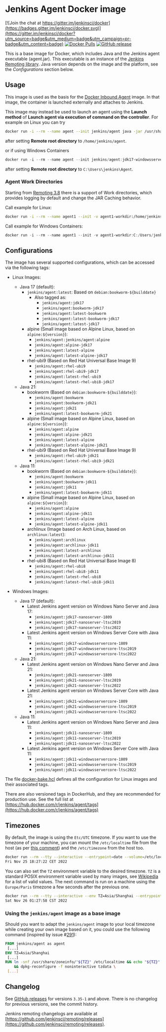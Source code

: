 # Jenkins Agent Docker image

[![Join the chat at https://gitter.im/jenkinsci/docker](https://badges.gitter.im/jenkinsci/docker.svg)](https://gitter.im/jenkinsci/docker?utm_source=badge&utm_medium=badge&utm_campaign=pr-badge&utm_content=badge)
[![Docker Pulls](https://img.shields.io/docker/pulls/jenkins/agent.svg)](https://hub.docker.com/r/jenkins/agent/)
[![GitHub release](https://img.shields.io/github/release/jenkinsci/docker-agent.svg?label=changelog)](https://github.com/jenkinsci/docker-agent/releases/latest)

This is a base image for Docker, which includes Java and the Jenkins agent executable (agent.jar).
This executable is an instance of the [Jenkins Remoting library](https://github.com/jenkinsci/remoting).
Java version depends on the image and the platform, see the _Configurations_ section below.

## Usage

This image is used as the basis for the [Docker Inbound Agent](https://github.com/jenkinsci/docker-agent/README_inbound-agent.md) image.
In that image, the container is launched externally and attaches to Jenkins.

This image may instead be used to launch an agent using the **Launch method** of **Launch agent via execution of command on the controller**. For example on Linux you can try

```sh
docker run -i --rm --name agent --init jenkins/agent java -jar /usr/share/jenkins/agent.jar
```

after setting **Remote root directory** to `/home/jenkins/agent`.

or if using Windows Containers

```powershell
docker run -i --rm --name agent --init jenkins/agent:jdk17-windowsservercore-ltsc2019 java -jar C:/ProgramData/Jenkins/agent.jar
```

after setting **Remote root directory** to `C:\Users\jenkins\Agent`.

### Agent Work Directories

Starting from [Remoting 3.8](https://github.com/jenkinsci/remoting/blob/master/CHANGELOG.md#38) there is a support of Work directories,
which provides logging by default and change the JAR Caching behavior.

Call example for Linux:

```sh
docker run -i --rm --name agent1 --init -v agent1-workdir:/home/jenkins/agent jenkins/agent java -jar /usr/share/jenkins/agent.jar -workDir /home/jenkins/agent
```

Call example for Windows Containers:

```powershell
docker run -i --rm --name agent1 --init -v agent1-workdir:C:/Users/jenkins/Work jenkins/agent:jdk11-windowsservercore-ltsc2019 java -jar C:/ProgramData/Jenkins/agent.jar -workDir C:/Users/jenkins/Work
```

## Configurations

The image has several supported configurations, which can be accessed via the following tags:

* Linux Images:
  * Java 17 (default):
    * `jenkins/agent:latest`: Based on `debian:bookworm-${builddate}`
      * Also tagged as: 
        * `jenkins/agent:jdk17`
        * `jenkins/agent:bookworm-jdk17`
        * `jenkins/agent:latest-bookworm`
        * `jenkins/agent:latest-bookworm-jdk17`
        * `jenkins/agent:latest-jdk17`
    * alpine (Small image based on Alpine Linux, based on `alpine:${version}`):
      * `jenkins/agent:jenkins/agent:alpine` 
      * `jenkins/agent:alpine-jdk17`
      * `jenkins/agent:latest-alpine`
      * `jenkins/agent:latest-alpine-jdk17`
    * rhel-ubi9 (Based on Red Hat Universal Base Image 9)
      * `jenkins/agent:rhel-ubi9`
      * `jenkins/agent:rhel-ubi9-jdk17`
      * `jenkins/agent:latest-rhel-ubi9`
      * `jenkins/agent:latest-rhel-ubi8-jdk17`
  * Java 21:
    * bookworm (Based on `debian:bookworm-${builddate}`):
      * `jenkins/agent:bookworm`
      * `jenkins/agent:bookworm-jdk21`
      * `jenkins/agent:jdk21`
      * `jenkins/agent:latest-bookworm-jdk21`
    * alpine (Small image based on Alpine Linux, based on `alpine:${version}`):
      * `jenkins/agent:alpine` 
      * `jenkins/agent:alpine-jdk21`
      * `jenkins/agent:latest-alpine`
      * `jenkins/agent:latest-alpine-jdk21`
    * rhel-ubi9 (Based on Red Hat Universal Base Image 9)
      * `jenkins/agent:rhel-ubi9-jdk21`
      * `jenkins/agent:latest-rhel-ubi9-jdk21`
  * Java 11:
    * bookworm (Based on `debian:bookworm-${builddate}`):
      * `jenkins/agent:bookworm`
      * `jenkins/agent:bookworm-jdk11`
      * `jenkins/agent:jdk11`
      * `jenkins/agent:latest-bookworm-jdk11`
    * alpine (Small image based on Alpine Linux, based on `alpine:${version}`):
      * `jenkins/agent:alpine` 
      * `jenkins/agent:alpine-jdk11`
      * `jenkins/agent:latest-alpine`
      * `jenkins/agent:latest-alpine-jdk11`
    * archlinux (Image based on Arch Linux, based on `archlinux:latest`):
      * `jenkins/agent:archlinux`
      * `jenkins/agent:archlinux-jdk11`
      * `jenkins/agent:latest-archlinux`
      * `jenkins/agent:latest-archlinux-jdk11`
    * rhel-ubi8 (Based on Red Hat Universal Base Image 8)
      * `jenkins/agent:rhel-ubi8`
      * `jenkins/agent:rhel-ubi8-jdk11`
      * `jenkins/agent:latest-rhel-ubi8`
      * `jenkins/agent:latest-rhel-ubi8-jdk11`

* Windows Images:
  * Java 17 (default):
    * Latest Jenkins agent version on Windows Nano Server and Java 17:
      * `jenkins/agent:jdk17-nanoserver-1809`
      * `jenkins/agent:jdk17-nanoserver-ltsc2019`
      * `jenkins/agent:jdk17-nanoserver-ltsc2022`
    * Latest Jenkins agent version on Windows Server Core with Java 11:
      * `jenkins/agent:jdk17-windowsservercore-1809`
      * `jenkins/agent:jdk17-windowsservercore-ltsc2019`
      * `jenkins/agent:jdk17-windowsservercore-ltsc2022`
  * Java 21:
    * Latest Jenkins agent version on Windows Nano Server and Java 21:
      * `jenkins/agent:jdk21-nanoserver-1809`
      * `jenkins/agent:jdk21-nanoserver-ltsc2019`
      * `jenkins/agent:jdk21-nanoserver-ltsc2022`
    * Latest Jenkins agent version on Windows Server Core with Java 21:
      * `jenkins/agent:jdk21-windowsservercore-1809`
      * `jenkins/agent:jdk21-windowsservercore-ltsc2019`
      * `jenkins/agent:jdk21-windowsservercore-ltsc2022`
  * Java 11:
    * Latest Jenkins agent version on Windows Nano Server and Java 11:
      * `jenkins/agent:jdk11-nanoserver-1809`
      * `jenkins/agent:jdk11-nanoserver-ltsc2019`
      * `jenkins/agent:jdk11-nanoserver-ltsc2022`
    * Latest Jenkins agent version on Windows Server Core with Java 11:
      * `jenkins/agent:jdk11-windowsservercore-1809`
      * `jenkins/agent:jdk11-windowsservercore-ltsc2019`
      * `jenkins/agent:jdk11-windowsservercore-ltsc2022`

The file [docker-bake.hcl](https://github.com/jenkinsci/docker-agent/blob/master/docker-bake.hcl) defines all the configuration for Linux images and their associated tags.

There are also versioned tags in DockerHub, and they are recommended for production use.
See the full list at [https://hub.docker.com/r/jenkins/agent/tags](https://hub.docker.com/r/jenkins/agent/tags)

## Timezones

By default, the image is using the `Etc/UTC` timezone.
If you want to use the timezone of your machine, you can mount the `/etc/localtime` file from the host (as per [this comment](https://github.com/moby/moby/issues/12084#issuecomment-89697533)) and the `/etc/timezone` from the host too.

```bash
docker run --rm --tty --interactive --entrypoint=date --volume=/etc/localtime:/etc/localtime:ro --volume=/etc/timezone:/etc/timezone:ro jenkins/agent
Fri Nov 25 18:27:22 CET 2022
```

You can also set the `TZ` environment variable to the desired timezone.
`TZ` is a standard POSIX environment variable used by many images, see [Wikipedia](https://en.wikipedia.org/wiki/List_of_tz_database_time_zones) for a list of valid values.
The next command is run on a machine using the `Europe/Paris` timezone a few seconds after the previous one.

```bash
docker run --rm --tty --interactive --env TZ=Asia/Shanghai --entrypoint=date jenkins/agent
Sat Nov 26 01:27:58 CST 2022 
```

### Using the `jenkins/agent` image as a base image

Should you want to adapt the `jenkins/agent` image to your local timezone while creating your own image based on it, you could use the following command (inspired by issue #[291](https://github.com/jenkinsci/docker-inbound-agent/issues/291)):

```dockerfile
FROM jenkins/agent as agent
 [...]
ENV TZ=Asia/Shanghai
 [...]
RUN ln -snf /usr/share/zoneinfo/"${TZ}" /etc/localtime && echo "${TZ}" > /etc/timezone \
    && dpkg-reconfigure -f noninteractive tzdata \
 [...] 
```

## Changelog

See [GitHub releases](https://github.com/jenkinsci/docker-agent/releases) for versions `3.35-1` and above.
There is no changelog for previous versions, see the commit history.

Jenkins remoting changelogs are available at [https://github.com/jenkinsci/remoting/releases](https://github.com/jenkinsci/remoting/releases).

